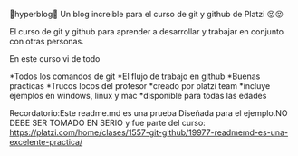 💜hyperblog💜
Un blog increible para el curso de git y github de Platzi 😝😝

El curso de git y github para aprender a desarrollar y trabajar en conjunto con otras personas.

En este curso vi de todo

*Todos los comandos de git 
*El flujo de trabajo en github
*Buenas practicas
*Trucos locos del profesor 
*creado por platzi team
*incluye ejemplos en windows, linux y mac
*disponible para todas las edades

Recordatorio:Este readme.md es una prueba Diseñada para el ejemplo.NO DEBE SER TOMADO EN SERIO y fue parte del curso: https://platzi.com/home/clases/1557-git-github/19977-readmemd-es-una-excelente-practica/
